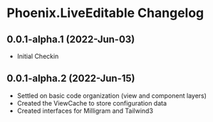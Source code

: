 # Phoenix.LiveEditable Changelog

## 0.0.1-alpha.1 (2022-Jun-03)

- Initial Checkin

## 0.0.1-alpha.2 (2022-Jun-15)

- Settled on basic code organization (view and component layers) 
- Created the ViewCache to store configuration data
- Created interfaces for Milligram and Tailwind3
